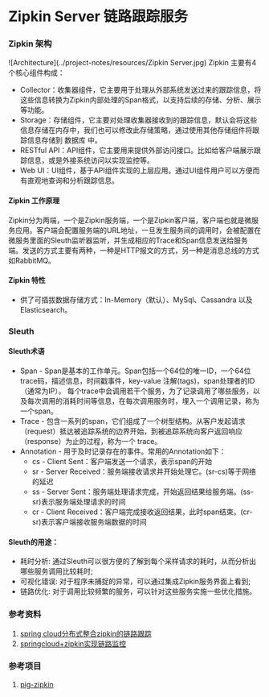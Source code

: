 Zipkin Server 链路跟踪服务
===


### Zipkin 架构
![Architecture](../project-notes/resources/Zipkin Server.jpg)
Zipkin 主要有4个核心组件构成：
- Collector：收集器组件，它主要用于处理从外部系统发送过来的跟踪信息，将这些信息转换为Zipkin内部处理的Span格式，以支持后续的存储、分析、展示等功能。
- Storage：存储组件，它主要对处理收集器接收到的跟踪信息，默认会将这些信息存储在内存中，我们也可以修改此存储策略，通过使用其他存储组件将跟踪信息存储到 数据库 中。
- RESTful API：API组件，它主要用来提供外部访问接口。比如给客户端展示跟踪信息，或是外接系统访问以实现监控等。
- Web UI：UI组件，基于API组件实现的上层应用。通过UI组件用户可以方便而有直观地查询和分析跟踪信息。
#### Zipkin 工作原理
Zipkin分为两端，一个是Zipkin服务端，一个是Zipkin客户端，客户端也就是微服务应用。客户端会配置服务端的URL地址，一旦发生服务间的调用时，会被配置在微服务里面的Sleuth监听器监听，并生成相应的Trace和Span信息发送给服务端。发送的方式主要有两种，一种是HTTP报文的方式，另一种是消息总线的方式如RabbitMQ。
#### Zipkin 特性
- 供了可插拔数据存储方式：In-Memory（默认）、MySql、Cassandra 以及 Elasticsearch。

### Sleuth
#### Sleuth术语
- Span - Span是基本的工作单元。Span包括一个64位的唯一ID，一个64位trace码，描述信息，时间戳事件，key-value 注解(tags)，span处理者的ID（通常为IP）。 每个trace中会调用若干个服务，为了记录调用了哪些服务，以及每次调用的消耗时间等信息，在每次调用服务时，埋入一个调用记录，称为一个span。
- Trace - 包含一系列的span，它们组成了一个树型结构。从客户发起请求（request）抵达被追踪系统的边界开始，到被追踪系统向客户返回响应（response）为止的过程，称为一个 trace。
- Annotation - 用于及时记录存在的事件。常用的Annotation如下：
    - cs - Client Sent：客户端发送一个请求，表示span的开始
    - sr - Server Received：服务端接收请求并开始处理它。(sr-cs)等于网络的延迟
    - ss - Server Sent：服务端处理请求完成，开始返回结果给服务端。(ss-sr)表示服务端处理请求的时间
    - cr - Client Received：客户端完成接收返回结果，此时span结束。(cr-sr)表示客户端接收服务端数据的时间
#### Sleuth的用途：
- 耗时分析: 通过Sleuth可以很方便的了解到每个采样请求的耗时，从而分析出哪些服务调用比较耗时;
- 可视化错误: 对于程序未捕捉的异常，可以通过集成Zipkin服务界面上看到;
- 链路优化: 对于调用比较频繁的服务，可以针对这些服务实施一些优化措施。

### 参考资料
1. [spring cloud分布式整合zipkin的链路跟踪](https://www.cnblogs.com/itgaofei/p/9353054.html)
2. [springcloud+zipkin实现链路监控](https://blog.csdn.net/yangchuanan/article/details/83549345)

### 参考项目
1. [pig-zipkin](https://gitee.com/log4j/pig/tree/master/pig-visual/pig-zipkin)